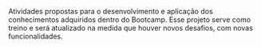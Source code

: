 Atividades propostas para o desenvolvimento e aplicação dos conhecimentos adquiridos dentro do Bootcamp. Esse projeto serve como treino e será atualizado na medida que houver novos desafios, com novas funcionalidades.
